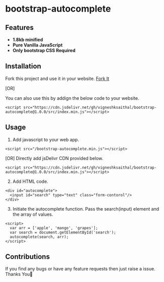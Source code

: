 # bootstrap-autocomplete
## Features
- **1.8kb minified**
- **Pure Vanilla JavaScript**
- **Only bootstrap CSS Required**

## Installation
Fork this project and use it in your website.
<a id="raw-url" href="https://github.com/vigneshksaithal/bootstrap-autocomplete">Fork It</a>

[OR]

You can also use this by addign the below code to your website.
```
<script src="https://cdn.jsdelivr.net/gh/vigneshksaithal/bootstrap-autocomplete@1.0.0/src/index.min.js"></script>
```
## Usage
1. Add javascript to your web app.
```
<script src="/bootstrap-autocomplete.min.js"></script>
```
[OR]
Directly add jsDelivr CDN provided below.
```
<script src="https://cdn.jsdelivr.net/gh/vigneshksaithal/bootstrap-autocomplete@1.0.0/src/index.min.js"></script>
```
2. Add HTML code.
```
<div id="autocomplete">
  <input id="search" type="text" class="form-contorol"/>
</div>
```
3. Initiate the autocomplete function.
Pass the search(input) element and the array of values.

```
<script>
  var arr = ['apple', 'mango', 'grapes'];
  var search = document.getElementById('search');
  autocomplete(search, arr);
</script>
```
## Contributions
If you find any bugs or have any feature requests then just raise a issue.
Thanks You🙏

